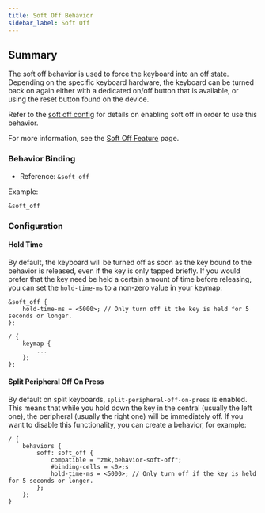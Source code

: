 ```yaml
---
title: Soft Off Behavior
sidebar_label: Soft Off
---
```


## Summary

The soft off behavior is used to force the keyboard into an off state. Depending on the specific keyboard hardware, the keyboard can be turned back on again either with a dedicated on/off button that is available, or using the reset button found on the device.

Refer to the [soft off config](../config/power.md#soft-off) for details on enabling soft off in order to use this behavior.

For more information, see the [Soft Off Feature](../features/soft-off.md) page.

### Behavior Binding

- Reference: `&soft_off`

Example:

```
&soft_off
```

### Configuration

#### Hold Time

By default, the keyboard will be turned off as soon as the key bound to the behavior is released, even if the key is only tapped briefly. If you would prefer that the key need be held a certain amount of time before releasing, you can set the `hold-time-ms` to a non-zero value in your keymap:

```
&soft_off {
    hold-time-ms = <5000>; // Only turn off it the key is held for 5 seconds or longer.
};

/ {
    keymap {
        ...
    };
};
```

#### Split Peripheral Off On Press

By default on split keyboards, `split-peripheral-off-on-press` is enabled. This means that while you hold down the key in the central (usually the left one), the peripheral (usually the right one) will be immediately off.
If you want to disable this functionality, you can create a behavior, for example:

```
/ {
    behaviors {
        soff: soft_off {
            compatible = "zmk,behavior-soft-off";
            #binding-cells = <0>;s           
            hold-time-ms = <5000>; // Only turn off if the key is held for 5 seconds or longer.
        };
    };
}
```
